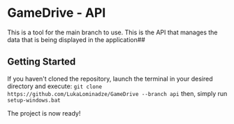 # GameDrive - API
This is a tool for the main branch to use. This is the API that manages the data that is being displayed in the application##

## Getting Started
If you haven't cloned the repository, launch the terminal in your desired directory and execute:
```git clone https://github.com/LukaLominadze/GameDrive --branch api```
then, simply run ```setup-windows.bat```

The project is now ready!
